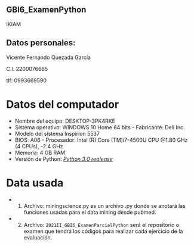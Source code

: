 ## GBI6_ExamenPython
IKIAM
##
## Datos personales:

Vicente Fernando Quezada García

C.I. 2200076665

tlf: 0993669590
# Datos del computador
- Nombre del equipo: DESKTOP-3PK4RKE 
- Sistema operativo: WINDOWS 10 
Home 64 bits - Fabricante: Dell Inc. 
- Modelo del sistema Inspirion 5537 
- BIOS: A06 - Procesador: Intel (R) Core (TM)i7-4500U CPU @1.80 GHz (4 
CPUs), -2.4 GHz 
- Memoria: 4 GB RAM
- Versión de Python: [*Python 3.0 realease*](https://www.python.org/download/releases/3.0/)
# Data usada
- 1. Archivo: miningscience.py es un archivo .py donde se anotará las funciones usadas para el data mining desde pubmed.
- 2. Archivo: ```2021II_GBI6_ExamenParcialPython``` será el repositorio o examen que tendrá los códigos para realizar cada ejercicio de la evaluación.


